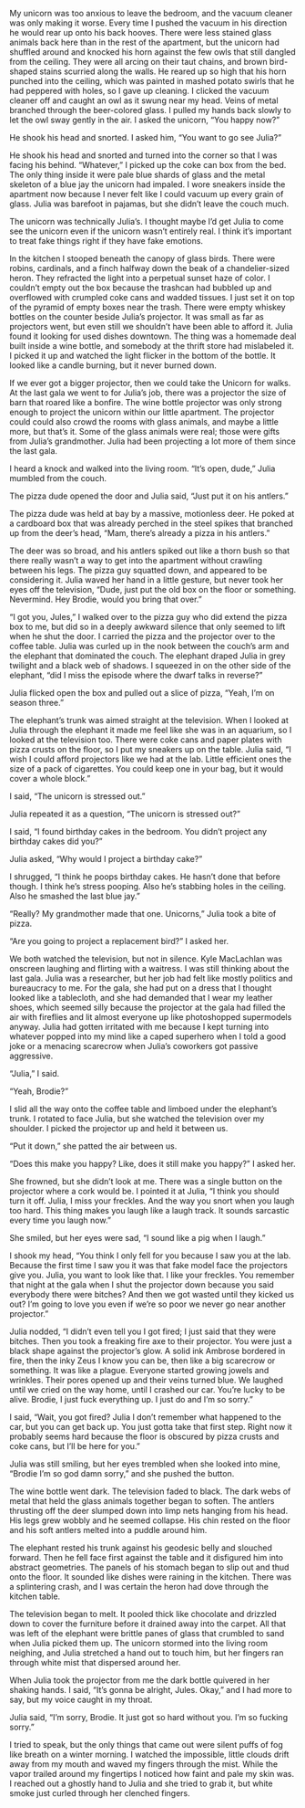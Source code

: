 My unicorn was too anxious to leave the bedroom, and the vacuum cleaner was only making it worse. Every time I pushed the vacuum in his direction he would rear up onto his back hooves. There were less stained glass animals back here than in the rest of the apartment, but the unicorn had shuffled around and knocked his horn against the few owls that still dangled from the ceiling. They were all arcing on their taut chains, and brown bird-shaped stains scurried along the walls. He reared up so high that his horn punched into the ceiling, which was painted in mashed potato swirls that he had peppered with holes, so I gave up cleaning. I clicked the vacuum cleaner off and caught an owl as it swung near my head. Veins of metal branched through the beer-colored glass. I pulled my hands back slowly to let the owl sway gently in the air. I asked the unicorn, “You happy now?”

He shook his head and snorted. I asked him, “You want to go see Julia?”

He shook his head and snorted and turned into the corner so that I was facing his behind. “Whatever,” I picked up the coke can box from the bed. The only thing inside it were pale blue shards of glass and the metal skeleton of a blue jay the unicorn had impaled. I wore sneakers inside the apartment now because I never felt like I could vacuum up every grain of glass. Julia was barefoot in pajamas, but she didn’t leave the couch much.

The unicorn was technically Julia’s. I thought maybe I’d get Julia to come see the unicorn even if the unicorn wasn’t entirely real. I think it’s important to treat fake things right if they have fake emotions.

In the kitchen I stooped beneath the canopy of glass birds. There were robins, cardinals, and a finch halfway down the beak of a chandelier-sized heron. They refracted the light into a perpetual sunset haze of color. I couldn’t empty out the box because the trashcan had bubbled up and overflowed with crumpled coke cans and wadded tissues. I just set it on top of the pyramid of empty boxes near the trash. There were empty whiskey bottles on the counter beside Julia’s projector. It was small as far as projectors went, but even still we shouldn’t have been able to afford it. Julia found it looking for used dishes downtown. The thing was a homemade deal built inside a wine bottle, and somebody at the thrift store had mislabeled it. I picked it up and watched the light flicker in the bottom of the bottle. It looked like a candle burning, but it never burned down.

If we ever got a bigger projector, then we could take the Unicorn for walks. At the last gala we went to for Julia’s job, there was a projector the size of barn that roared like a bonfire. The wine bottle projector was only strong enough to project the unicorn within our little apartment. The projector could could also crowd the rooms with glass animals, and maybe a little more, but that’s it. Some of the glass animals were real; those were gifts from Julia’s grandmother. Julia had been projecting a lot more of them since the last gala.

I heard a knock and walked into the living room. “It’s open, dude,” Julia mumbled from the couch.

The pizza dude opened the door and Julia said, “Just put it on his antlers.”

The pizza dude was held at bay by a massive, motionless deer. He poked at a cardboard box that was already perched in the steel spikes that branched up from the deer’s head, “Mam, there’s already a pizza in his antlers.”

The deer was so broad, and his antlers spiked out like a thorn bush so that there really wasn’t a way to get into the apartment without crawling between his legs. The pizza guy squatted down, and appeared to be considering it. Julia waved her hand in a little gesture, but never took her eyes off the television, “Dude, just put the old box on the floor or something. Nevermind. Hey Brodie, would you bring that over.”

“I got you, Jules,” I walked over to the pizza guy who did extend the pizza box to me, but did so in a deeply awkward silence that only seemed to lift when he shut the door. I carried the pizza and the projector over to the coffee table. Julia was curled up in the nook between the couch’s arm and the elephant that dominated the couch. The elephant draped Julia in grey twilight and a black web of shadows. I squeezed in on the other side of the elephant, “did I miss the episode where the dwarf talks in reverse?”

Julia flicked open the box and pulled out a slice of pizza, “Yeah, I’m on season three.”

The elephant’s trunk was aimed straight at the television. When I looked at Julia through the elephant it made me feel like she was in an aquarium, so I looked at the television too. There were coke cans and paper plates with pizza crusts on the floor, so I put my sneakers up on the table. Julia said, “I wish I could afford projectors like we had at the lab. Little efficient ones the size of a pack of cigarettes. You could keep one in your bag, but it would cover a whole block.”

I said, “The unicorn is stressed out.”

Julia repeated it as a question, “The unicorn is stressed out?”

I said, “I found birthday cakes in the bedroom. You didn’t project any birthday cakes did you?”

Julia asked, “Why would I project a birthday cake?”

I shrugged, “I think he poops birthday cakes. He hasn’t done that before though. I think he’s stress pooping. Also he’s stabbing holes in the ceiling. Also he smashed the last blue jay.”

“Really? My grandmother made that one. Unicorns,” Julia took a bite of pizza.

“Are you going to project a replacement bird?” I asked her.

We both watched the television, but not in silence. Kyle MacLachlan was onscreen laughing and flirting with a waitress. I was still thinking about the last gala. Julia was a researcher, but her job had felt like mostly politics and bureaucracy to me. For the gala, she had put on a dress that I thought looked like a tablecloth, and she had demanded that I wear my leather shoes, which seemed silly because the projector at the gala had filled the air with fireflies and lit almost everyone up like photoshopped supermodels anyway. Julia had gotten irritated with me because I kept turning into whatever popped into my mind like a caped superhero when I told a good joke or a menacing scarecrow when Julia’s coworkers got passive aggressive.

“Julia,” I said.

“Yeah, Brodie?”

I slid all the way onto the coffee table and limboed under the elephant’s trunk. I rotated to face Julia, but she watched the television over my shoulder. I picked the projector up and held it between us.

“Put it down,” she patted the air between us.

“Does this make you happy? Like, does it still make you happy?” I asked her.

She frowned, but she didn’t look at me. There was a single button on the projector where a cork would be. I pointed it at Julia, “I think you should turn it off. Julia, I miss your freckles. And the way you snort when you laugh too hard. This thing makes you laugh like a laugh track. It sounds sarcastic every time you laugh now.”

She smiled, but her eyes were sad, “I sound like a pig when I laugh.”

I shook my head, “You think I only fell for you because I saw you at the lab. Because the first time I saw you it was that fake model face the projectors give you. Julia, you want to look like that. I like your freckles. You remember that night at the gala when I shut the projector down because you said everybody there were bitches? And then we got wasted until they kicked us out? I’m going to love you even if we’re so poor we never go near another projector.”

Julia nodded, “I didn’t even tell you I got fired; I just said that they were bitches. Then you took a freaking fire axe to their projector. You were just a black shape against the projector’s glow. A solid ink Ambrose bordered in fire, then the inky Zeus I know you can be, then like a big scarecrow or something. It was like a plague. Everyone started growing jowels and wrinkles. Their pores opened up and their veins turned blue. We laughed until we cried on the way home, until I crashed our car. You’re lucky to be alive. Brodie, I just fuck everything up. I just do and I’m so sorry.”

I said, “Wait, you got fired? Julia I don’t remember what happened to the car, but you can get back up. You just gotta take that first step. Right now it probably seems hard because the floor is obscured by pizza crusts and coke cans, but I’ll be here for you.”

Julia was still smiling, but her eyes trembled when she looked into mine, “Brodie I’m so god damn sorry,” and she pushed the button.

The wine bottle went dark. The television faded to black. The dark webs of metal that held the glass animals together began to soften. The antlers thrusting off the deer slumped down into limp nets hanging from his head. His legs grew wobbly and he seemed collapse. His chin rested on the floor and his soft antlers melted into a puddle around him.

The elephant rested his trunk against his geodesic belly and slouched forward. Then he fell face first against the table and it disfigured him into abstract geometries. The panels of his stomach began to slip out and thud onto the floor. It sounded like dishes were raining in the kitchen. There was a splintering crash, and I was certain the heron had dove through the kitchen table.

The television began to melt. It pooled thick like chocolate and drizzled down to cover the furniture before it drained away into the carpet. All that was left of the elephant were brittle panes of glass that crumbled to sand when Julia picked them up. The unicorn stormed into the living room neighing, and Julia stretched a hand out to touch him, but her fingers ran through white mist that dispersed around her.

When Julia took the projector from me the dark bottle quivered in her shaking hands. I said, “It’s gonna be alright, Jules. Okay,” and I had more to say, but my voice caught in my throat.

Julia said, “I’m sorry, Brodie. It just got so hard without you. I’m so fucking sorry.”

I tried to speak, but the only things that came out were silent puffs of fog like breath on a winter morning. I watched the impossible, little clouds drift away from my mouth and waved my fingers through the mist. While the vapor trailed around my fingertips I noticed how faint and pale my skin was. I reached out a ghostly hand to Julia and she tried to grab it, but white smoke just curled through her clenched fingers.
